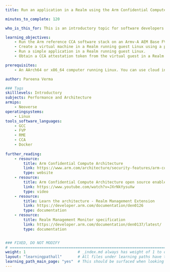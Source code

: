 ```yaml
---
title: Run an application in a Realm using the Arm Confidential Compute Architecture (CCA)

minutes_to_complete: 120

who_is_this_for: This is an introductory topic for software developers who want to learn how to run their applications in a Realm using the Arm Confidential Compute Architecture (CCA).

learning_objectives:
    - Run the Arm reference CCA software stack on an Armv-A AEM Base FVP (Fixed Virtual Platform) with support for RME extensions.
    - Create a virtual machine in a Realm running guest Linux using a pre-built docker container.
    - Run a simple application in a Realm running guest Linux.
    - Obtain a CCA attestation token from the virtual guest in a Realm.

prerequisites:
    - An AArch64 or x86_64 computer running Linux. You can use cloud instances, refer to the list of [Arm cloud service providers](/learning-paths/servers-and-cloud-computing/csp/).

author: Pareena Verma

### Tags
skilllevels: Introductory
subjects: Performance and Architecture
armips:
    - Neoverse 
operatingsystems:
    - Linux 
tools_software_languages:
    - GCC
    - FVP
    - RME
    - CCA
    - Docker
    
further_reading:
    - resource:
        title: Arm Confidential Compute Architecture
        link: https://www.arm.com/architecture/security-features/arm-confidential-compute-architecture
        type: website
    - resource:
        title: Arm Confidential Compute Architecture open source enablement
        link: https://www.youtube.com/watch?v=JXrNkYysuXw
        type: video
    - resource:
        title: Learn the architecture - Realm Management Extension
        link: https://developer.arm.com/documentation/den0126
        type: documentation
    - resource:
        title: Realm Management Monitor specification
        link: https://developer.arm.com/documentation/den0137/latest/
        type: documentation


### FIXED, DO NOT MODIFY
# ================================================================================
weight: 1                       # _index.md always has weight of 1 to order correctly
layout: "learningpathall"       # All files under learning paths have this same wrapper
learning_path_main_page: "yes"  # This should be surfaced when looking for related content. Only set for _index.md of learning path content.
---
```

